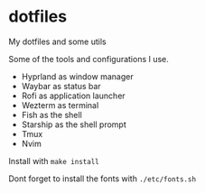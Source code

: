 # dotfiles

My dotfiles and some utils

Some of the tools and configurations I use.

- Hyprland as window manager
- Waybar as status bar
- Rofi as application launcher
- Wezterm as terminal
- Fish as the shell
- Starship as the shell prompt
- Tmux
- Nvim

Install with `make install`

Dont forget to install the fonts with `./etc/fonts.sh`
